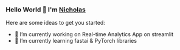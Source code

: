 ### Hello World 👋 I'm [Nicholas](https://pannad8ta.github.io/)

<!--
**PannaD8ta/PannaD8ta** is a ✨ _special_ ✨ repository because its `README.md` (this file) appears on your GitHub profile.
-->
Here are some ideas to get you started:

- 🔭 I’m currently working on Real-time Analytics App on streamlit
- 🌱 I’m currently learning fastai & PyTorch libraries

<!--
[![PannaD8ta's github stats](https://github-readme-stats.vercel.app/api?username=PannaD8ta)](https://github.com/anuraghazra/github-readme-stats)
[![Top Langs](https://github-readme-stats.vercel.app/api/top-langs/?username=PannaD8ta)](https://github.com/anuraghazra/github-readme-stats)
-->

